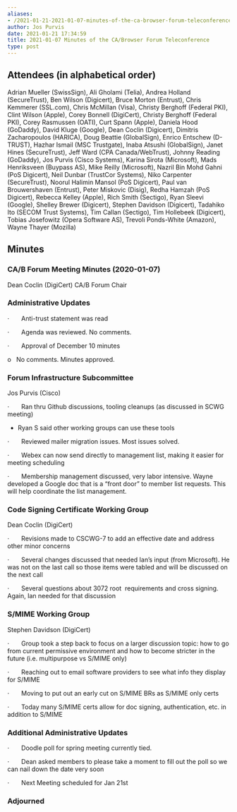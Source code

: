 ```yaml
---
aliases:
- /2021-01-21-2021-01-07-minutes-of-the-ca-browser-forum-teleconference/
author: Jos Purvis
date: 2021-01-21 17:34:59
title: 2021-01-07 Minutes of the CA/Browser Forum Teleconference
type: post
---
```


## Attendees (in alphabetical order) 

Adrian Mueller (SwissSign), Ali Gholami (Telia), Andrea Holland (SecureTrust), Ben Wilson (Digicert), Bruce Morton (Entrust), Chris Kemmerer (SSL.com), Chris McMillan (Visa), Christy Berghoff (Federal PKI), Clint Wilson (Apple), Corey Bonnell (DigiCert), Christy Berghoff (Federal PKI), Corey Rasmussen (OATI), Curt Spann (Apple), Daniela Hood (GoDaddy), David Kluge (Google), Dean Coclin (Digicert), Dimitris Zacharopoulos (HARICA), Doug Beattie (GlobalSign), Enrico Entschew (D-TRUST), Hazhar Ismail (MSC Trustgate), Inaba Atsushi (GlobalSign), Janet Hines (SecureTrust), Jeff Ward (CPA Canada/WebTrust), Johnny Reading (GoDaddy), Jos Purvis (Cisco Systems), Karina Sirota (Microsoft), Mads Henriksveen (Buypass AS), Mike Reilly (Microsoft), Nazril Bin Mohd Gahni (PoS Digicert), Neil Dunbar (TrustCor Systems), Niko Carpenter (SecureTrust), Noorul Halimin Mansol (PoS Digicert), Paul van Brouwershaven (Entrust), Peter Miskovic (Disig), Redha Hamzah (PoS Digicert), Rebecca Kelley (Apple), Rich Smith (Sectigo), Ryan Sleevi (Google), Shelley Brewer (Digicert), Stephen Davidson (Digicert), Tadahiko Ito (SECOM Trust Systems), Tim Callan (Sectigo), Tim Hollebeek (Digicert), Tobias Josefowitz (Opera Software AS), Trevoli Ponds-White (Amazon), Wayne Thayer (Mozilla)

## Minutes 

### CA/B Forum Meeting Minutes (2020-01-07) 

Dean Coclin (DigiCert) CA/B Forum Chair

### Administrative Updates 

·       Anti-trust statement was read

·       Agenda was reviewed. No comments.

·       Approval of December 10 minutes

o   No comments. Minutes approved.

### Forum Infrastructure Subcommittee 

Jos Purvis (Cisco)

·       Ran thru Github discussions, tooling cleanups (as discussed in SCWG meeting)

- Ryan S said other working groups can use these tools

·       Reviewed mailer migration issues. Most issues solved.

·       Webex can now send directly to management list, making it easier for meeting scheduling

·       Membership management discussed, very labor intensive. Wayne developed a Google doc that is a “front door” to member list requests. This will help coordinate the list management.

### Code Signing Certificate Working Group 

Dean Coclin (DigiCert)

·       Revisions made to CSCWG-7 to add an effective date and address other minor concerns

·       Several changes discussed that needed Ian’s input (from Microsoft). He was not on the last call so those items were tabled and will be discussed on the next call

·       Several questions about 3072 root  requirements and cross signing. Again, Ian needed for that discussion

### S/MIME Working Group 

Stephen Davidson (DigiCert)

·       Group took a step back to focus on a larger discussion topic: how to go from current permissive environment and how to become stricter in the future (i.e. multipurpose vs S/MIME only)

·       Reaching out to email software providers to see what info they display for S/MIME

·       Moving to put out an early cut on S/MIME BRs as S/MIME only certs

·       Today many S/MIME certs allow for doc signing, authentication, etc. in addition to S/MIME

### Additional Administrative Updates 

·       Doodle poll for spring meeting currently tied.

·       Dean asked members to please take a moment to fill out the poll so we can nail down the date very soon

·       Next Meeting scheduled for Jan 21st

### Adjourned